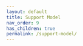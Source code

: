 ```yaml
---
layout: default
title: Support Model
nav_order: 9
has_children: true
permalink: /support-model/
---
```

